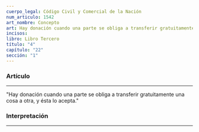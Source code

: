 ```yaml
---
cuerpo_legal: Código Civil y Comercial de la Nación
num_articulo: 1542
art_nombre: Concepto
art: Hay donación cuando una parte se obliga a transferir gratuitamente una cosa a otra, y ésta lo acepta.
incisos: 
libro: Libro Tercero
título: "4"
capítulo: "22"
sección: "1"
---
```

### Artículo
---
"Hay donación cuando una parte se obliga a transferir gratuitamente una cosa a otra, y ésta lo acepta."


### Interpretación
---
